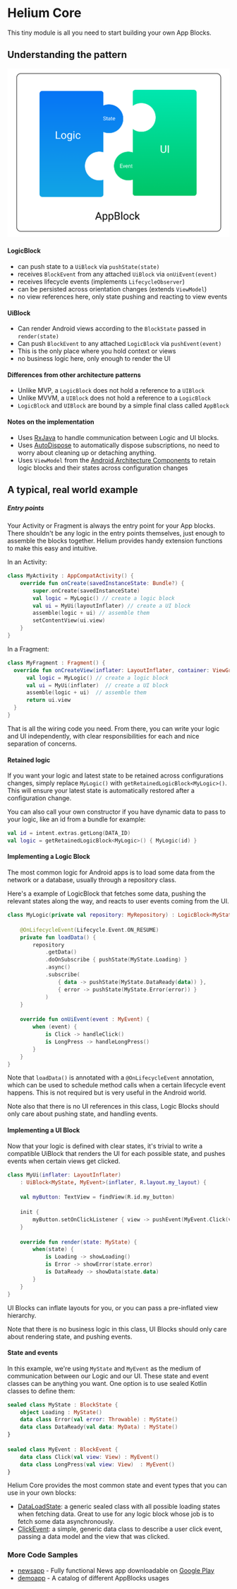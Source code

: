 # Helium Core

This tiny module is all you need to start building your own App Blocks.

## Understanding the pattern

<img src="/docs/images/helium_arch_diagram.png" width="600">

#### LogicBlock

- can push state to a `UiBlock` via `pushState(state)`
- receives `BlockEvent` from any attached `UiBlock` via `onUiEvent(event)`
- receives lifecycle events (implements `LifecycleObserver`)
- can be persisted across orientation changes (extends `ViewModel`)
- no view references here, only state pushing and reacting to view events

#### UiBlock

- Can render Android views according to the `BlockState` passed in `render(state)`
- Can push `BlockEvent` to any attached `LogicBlock` via `pushEvent(event)`
- This is the only place where you hold context or views
- no business logic here, only enough to render the UI

#### Differences from other architecture patterns

- Unlike MVP, a `LogicBlock` does not hold a reference to a `UIBlock`
- Unlike MVVM, a `UIBlock` does not hold a reference to a `LogicBlock`
- `LogicBlock` and `UIBlock` are bound by a simple final class called `AppBlock`

#### Notes on the implementation

 - Uses [RxJava](https://github.com/ReactiveX/RxJava) to handle communication between Logic and UI blocks.
 - Uses [AutoDispose](https://github.com/uber/AutoDispose) to automatically dispose subscriptions, no need to worry about cleaning up or detaching anything.
 - Uses `ViewModel` from the [Android Architecture Components](https://developer.android.com/topic/libraries/architecture/viewmodel.html) to retain logic blocks and their states across configuration changes

## A typical, real world example

##### Entry points

Your Activity or Fragment is always the entry point for your App blocks. There shouldn't be any logic in the entry points themselves, just enough to assemble the blocks together. Helium provides handy extension functions to make this easy and intuitive.

In an Activity:

```kotlin
class MyActivity : AppCompatActivity() {
    override fun onCreate(savedInstanceState: Bundle?) {
        super.onCreate(savedInstanceState)
        val logic = MyLogic() // create a logic block
        val ui = MyUi(layoutInflater) // create a UI block        
        assemble(logic + ui) // assemble them
        setContentView(ui.view)
    }
}
```

In a Fragment:

```kotlin
class MyFragment : Fragment() {
  override fun onCreateView(inflater: LayoutInflater, container: ViewGroup?, savedInstanceState: Bundle?): View? {
      val logic = MyLogic() // create a logic block
      val ui = MyUi(inflater)  // create a UI block
      assemble(logic + ui)  // assemble them
      return ui.view
  }
}
```

That is all the wiring code you need. From there, you can write your logic and UI independently, with clear responsibilities for each and nice separation of concerns.

#### Retained logic

If you want your logic and latest state to be retained across configurations changes, simply replace `MyLogic()` with `getRetainedLogicBlock<MyLogic>()`. This will ensure your latest state is automatically restored after a configuration change.

You can also call your own constructor if you have dynamic data to pass to your logic, like an id from a bundle for example:

```kotlin
val id = intent.extras.getLong(DATA_ID)
val logic = getRetainedLogicBlock<MyLogic>() { MyLogic(id) }
```


#### Implementing a Logic Block

The most common logic for Android apps is to load some data from the network or a database, usually through a repository class.

Here's a example of LogicBlock that fetches some data, pushing the relevant states along the way, and reacts to user events coming from the UI.

```kotlin
class MyLogic(private val repository: MyRepository) : LogicBlock<MyState, MyEvent>() {

    @OnLifecycleEvent(Lifecycle.Event.ON_RESUME)
    private fun loadData() {
        repository
            .getData()
            .doOnSubscribe { pushState(MyState.Loading) }
            .async()
            .subscribe(
                { data -> pushState(MyState.DataReady(data)) },
                { error -> pushState(MyState.Error(error)) }
            )
    }

    override fun onUiEvent(event : MyEvent) {
        when (event) {
            is Click -> handleClick()
            is LongPress -> handleLongPress()
        }
    }
}
```

Note that `loadData()` is annotated with a `@OnLifecycleEvent` annotation, which can be used to schedule method calls when a certain lifecycle event happens. This is not required but is very useful in the Android world.

Note also that there is no UI references in this class, Logic Blocks should only care about pushing state, and handling events.

#### Implementing a UI Block

Now that your logic is defined with clear states, it's trivial to write a compatible UiBlock that renders the UI for each possible state, and pushes events when certain views get clicked.

```kotlin
class MyUi(inflater: LayoutInflater)
    : UiBlock<MyState, MyEvent>(inflater, R.layout.my_layout) {

    val myButton: TextView = findView(R.id.my_button)

    init {
        myButton.setOnClickListener { view -> pushEvent(MyEvent.Click(view)) }
    }

    override fun render(state: MyState) {
        when(state) {
            is Loading -> showLoading()
            is Error -> showError(state.error)
            is DataReady -> showData(state.data)
        }
    }
}
```

UI Blocks can inflate layouts for you, or you can pass a pre-inflated view hierarchy.

Note that there is no business logic in this class, UI Blocks should only care about rendering state, and pushing events.

#### State and events

In this example, we're using `MyState` and `MyEvent` as the medium of communication between our Logic and our UI. These state and event classes can be anything you want. One option is to use sealed Kotlin classes to define them:

```kotlin
sealed class MyState : BlockState {
    object Loading : MyState()
    data class Error(val error: Throwable) : MyState()
    data class DataReady(val data: MyData) : MyState()
}

sealed class MyEvent : BlockEvent {
    data class Click(val view: View) : MyEvent()
    data class LongPress(val view: View)  : MyEvent()
}
```

Helium Core provides the most common state and event types that you can use in your own blocks:

- [DataLoadState](src/main/java/com/joaquimverges/helium/core/state/DataLoadState.kt): a generic sealed class with all possible loading states when fetching data. Great to use for any logic block whose job is to fetch some data asynchronously.
- [ClickEvent](src/main/java/com/joaquimverges/helium/core/event/ClickEvent.kt): a simple, generic data class to describe a user click event, passing a data model and the view that was clicked.

### More Code Samples

- [newsapp](/samples/newsapp) - Fully functional News app downloadable on [Google Play](https://play.google.com/store/apps/details?id=com.jv.news)
- [demoapp](/samples/demoapp) - A catalog of different AppBlocks usages
